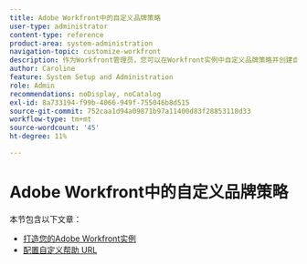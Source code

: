 ```yaml
---
title: Adobe Workfront中的自定义品牌策略
user-type: administrator
content-type: reference
product-area: system-administration
navigation-topic: customize-workfront
description: 作为Workfront管理员，您可以在Workfront实例中自定义品牌策略并创建自定义帮助URL。
author: Caroline
feature: System Setup and Administration
role: Admin
recommendations: noDisplay, noCatalog
exl-id: 8a733194-f99b-4066-949f-755046b8d515
source-git-commit: 752caa1d94a09871b97a11400d83f28853118d33
workflow-type: tm+mt
source-wordcount: '45'
ht-degree: 11%

---
```


# Adobe Workfront中的自定义品牌策略

本节包含以下文章：

* [打造您的Adobe Workfront实例](../../../administration-and-setup/customize-workfront/brand-workfront/brand-your-workfront-instance.md)
* [配置自定义帮助 URL](../../../administration-and-setup/customize-workfront/brand-workfront/configure-custom-help-url.md)
